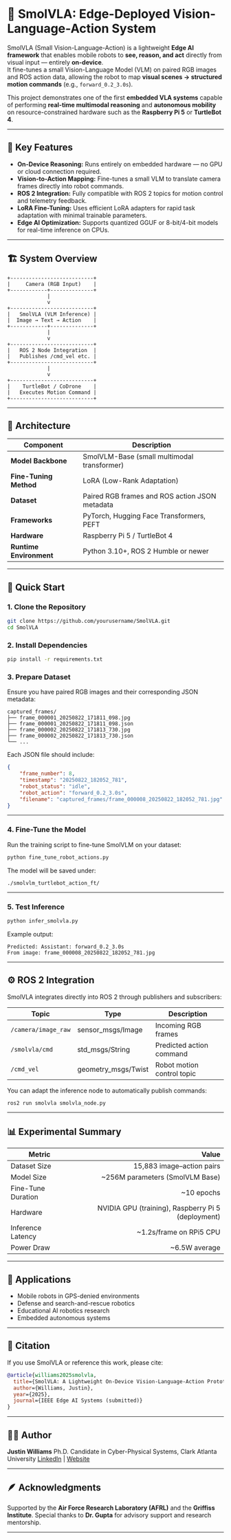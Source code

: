 
# 🤖 SmolVLA: Edge-Deployed Vision-Language-Action System

SmolVLA (Small Vision-Language-Action) is a lightweight **Edge AI framework** that enables mobile robots to **see, reason, and act** directly from visual input — entirely **on-device**.  
It fine-tunes a small Vision-Language Model (VLM) on paired RGB images and ROS action data, allowing the robot to map **visual scenes → structured motion commands** (e.g., `forward_0.2_3.0s`).

This project demonstrates one of the first **embedded VLA systems** capable of performing **real-time multimodal reasoning** and **autonomous mobility** on resource-constrained hardware such as the **Raspberry Pi 5** or **TurtleBot 4**.

---

## 🧠 Key Features
- **On-Device Reasoning:** Runs entirely on embedded hardware — no GPU or cloud connection required.  
- **Vision-to-Action Mapping:** Fine-tunes a small VLM to translate camera frames directly into robot commands.  
- **ROS 2 Integration:** Fully compatible with ROS 2 topics for motion control and telemetry feedback.  
- **LoRA Fine-Tuning:** Uses efficient LoRA adapters for rapid task adaptation with minimal trainable parameters.  
- **Edge AI Optimization:** Supports quantized GGUF or 8-bit/4-bit models for real-time inference on CPUs.  

---

## 🏗️ System Overview

```text
+---------------------------+
|     Camera (RGB Input)    |
+------------+--------------+
             |
             v
+---------------------------+
|   SmolVLA (VLM Inference) |
|  Image → Text → Action    |
+------------+--------------+
             |
             v
+---------------------------+
|   ROS 2 Node Integration  |
|   Publishes /cmd_vel etc. |
+---------------------------+
             |
             v
+---------------------------+
|    TurtleBot / CoDrone    |
|   Executes Motion Command |
+---------------------------+
````

---

## 🧩 Architecture

| Component               | Description                                    |
| ----------------------- | ---------------------------------------------- |
| **Model Backbone**      | SmolVLM-Base (small multimodal transformer)    |
| **Fine-Tuning Method**  | LoRA (Low-Rank Adaptation)                     |
| **Dataset**             | Paired RGB frames and ROS action JSON metadata |
| **Frameworks**          | PyTorch, Hugging Face Transformers, PEFT       |
| **Hardware**            | Raspberry Pi 5 / TurtleBot 4                   |
| **Runtime Environment** | Python 3.10+, ROS 2 Humble or newer            |

---

## 🚀 Quick Start

### 1. Clone the Repository

```bash
git clone https://github.com/yourusername/SmolVLA.git
cd SmolVLA
```

### 2. Install Dependencies

```bash
pip install -r requirements.txt
```

### 3. Prepare Dataset

Ensure you have paired RGB images and their corresponding JSON metadata:

```
captured_frames/
├── frame_000001_20250822_171811_098.jpg
├── frame_000001_20250822_171811_098.json
├── frame_000002_20250822_171813_730.jpg
├── frame_000002_20250822_171813_730.json
└── ...
```

Each JSON file should include:

```json
{
    "frame_number": 8,
    "timestamp": "20250822_182052_781",
    "robot_status": "idle",
    "robot_action": "forward_0.2_3.0s",
    "filename": "captured_frames/frame_000008_20250822_182052_781.jpg"
}
```

---

### 4. Fine-Tune the Model

Run the training script to fine-tune SmolVLM on your dataset:

```bash
python fine_tune_robot_actions.py
```

The model will be saved under:

```
./smolvlm_turtlebot_action_ft/
```

---

### 5. Test Inference

```bash
python infer_smolvla.py
```

Example output:

```
Predicted: Assistant: forward_0.2_3.0s
From image: frame_000008_20250822_182052_781.jpg
```

---

## ⚙️ ROS 2 Integration

SmolVLA integrates directly into ROS 2 through publishers and subscribers:

| Topic               | Type                | Description                |
| ------------------- | ------------------- | -------------------------- |
| `/camera/image_raw` | sensor_msgs/Image   | Incoming RGB frames        |
| `/smolvla/cmd`      | std_msgs/String     | Predicted action command   |
| `/cmd_vel`          | geometry_msgs/Twist | Robot motion control topic |

You can adapt the inference node to automatically publish commands:

```bash
ros2 run smolvla smolvla_node.py
```

---

## 📊 Experimental Summary

| Metric             |                                              Value |
| ------------------ | -------------------------------------------------: |
| Dataset Size       |                          15,883 image–action pairs |
| Model Size         |                    ~256M parameters (SmolVLM Base) |
| Fine-Tune Duration |                                         ~10 epochs |
| Hardware           | NVIDIA GPU (training), Raspberry Pi 5 (deployment) |
| Inference Latency  |                            ~1.2s/frame on RPi5 CPU |
| Power Draw         |                                      ~6.5W average |

---

## 🧩 Applications

* Mobile robots in GPS-denied environments
* Defense and search-and-rescue robotics
* Educational AI robotics research
* Embedded autonomous systems

---

## 📘 Citation

If you use SmolVLA or reference this work, please cite:

```bibtex
@article{williams2025smolvla,
  title={SmolVLA: A Lightweight On-Device Vision-Language-Action Prototype for Autonomous Robots},
  author={Williams, Justin},
  year={2025},
  journal={IEEE Edge AI Systems (submitted)}
}
```

---

## 🧑‍💻 Author

**Justin Williams**
Ph.D. Candidate in Cyber-Physical Systems, Clark Atlanta University
[LinkedIn](https://www.linkedin.com/in/justin-williams-a35581138/) | [Website](https://yourwebsite.com)

---

## 🪶 Acknowledgments

Supported by the **Air Force Research Laboratory (AFRL)** and the **Griffiss Institute**.
Special thanks to **Dr. Gupta** for advisory support and research mentorship.

---

